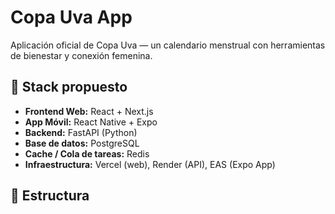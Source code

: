 # Copa Uva App

Aplicación oficial de Copa Uva — un calendario menstrual con herramientas de bienestar y conexión femenina.

## 🧱 Stack propuesto
- **Frontend Web:** React + Next.js  
- **App Móvil:** React Native + Expo  
- **Backend:** FastAPI (Python)  
- **Base de datos:** PostgreSQL  
- **Cache / Cola de tareas:** Redis  
- **Infraestructura:** Vercel (web), Render (API), EAS (Expo App)

## 🧭 Estructura
